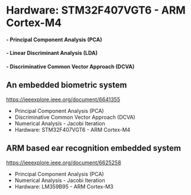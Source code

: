 # Hardware: STM32F407VGT6 - ARM Cortex-M4

####  - Principal Component Analysis (PCA)
####  - Linear Discriminant Analysis (LDA)
####  - Discriminative Common Vector Approach (DCVA)

## An embedded biometric system

https://ieeexplore.ieee.org/document/6641355

- Principal Component Analysis (PCA)
- Discriminative Common Vector Approach (DCVA)
- Numerical Analysis - Jacobi Iteration
- Hardware: STM32F407VGT6 - ARM Cortex-M4

## ARM based ear recognition embedded system

https://ieeexplore.ieee.org/document/6625258

- Principal Component Analysis (PCA)
- Numerical Analysis - Jacobi Iteration
- Hardware: LM359B95 - ARM Cortex-M3
